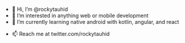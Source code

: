 - 👋 Hi, I’m @rockytauhid
- 👀 I’m interested in anything web or mobile development
- 🌱 I’m currently learning native android with kotlin, angular, and react
<!--- 💞️ I’m looking to collaborate --->
- 📫 Reach me at twitter.com/rockytauhid

<!---
rockytauhid/rockytauhid is a ✨ special ✨ repository because its `README.md` (this file) appears on your GitHub profile.
You can click the Preview link to take a look at your changes.
--->
